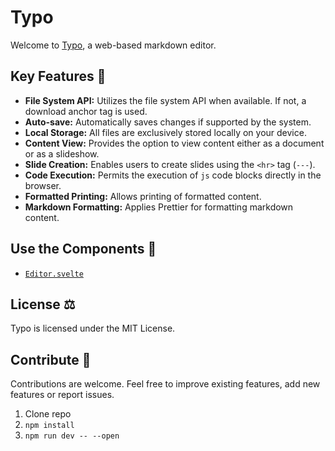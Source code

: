 # Typo

Welcome to [Typo](https://typo.robino.dev), a web-based markdown editor.

## Key Features :key:

- **File System API:** Utilizes the file system API when available. If not, a download anchor tag is used.
- **Auto-save:** Automatically saves changes if supported by the system.
- **Local Storage:** All files are exclusively stored locally on your device.
- **Content View:** Provides the option to view content either as a document or as a slideshow.
- **Slide Creation:** Enables users to create slides using the `<hr>` tag (`---`).
- **Code Execution:** Permits the execution of `js` code blocks directly in the browser.
- **Formatted Printing:** Allows printing of formatted content.
- **Markdown Formatting:** Applies Prettier for formatting markdown content.

## Use the Components :wrench:

- [`Editor.svelte`](https://components.robino.dev/#editor)

## License :balance_scale:

Typo is licensed under the MIT License.

## Contribute :handshake:

Contributions are welcome. Feel free to improve existing features, add new features or report issues.

1. Clone repo
2. `npm install`
3. `npm run dev -- --open`
